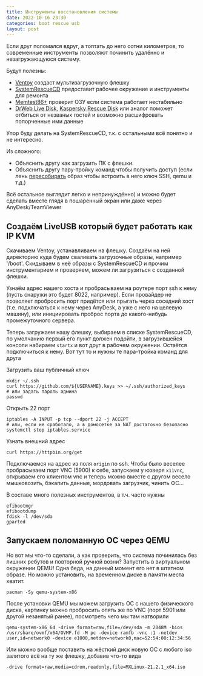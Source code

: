 ```yaml
---
title: Инструменты восстановления системы
date: 2022-10-16 23:30
categories: boot rescue usb
layout: post
---
```


Если друг поломался вдруг, а топтать до него сотни километров, то современные инструменты позволяют починить удалённо и незагружающуюся систему.

Будут полезны:
- [Ventoy](https://www.ventoy.net/en/index.html) создаст мультизагрузочную флешку
- [SystemRescueCD](https://www.system-rescue.org/Download/) предоставит рабочее окружение и инструменты для ремонта
- [Memtest86+](https://github.com/memtest86plus/memtest86plus) проверит ОЗУ если система работает нестабильно
- [DrWeb Live Disk](https://free.drweb.ru/aid_admin/), [Kaspersky Rescue Disk](https://www.kaspersky.com/downloads/free-rescue-disk) или аналог поможет отбиться от незваных гостей и возможно расшифровать попорченные ими данные

Упор буду делать на SystemRescueCD, т.к. с остальными всё понятно и не интересно.

Из сложного:
- Объяснить другу как загрузить ПК с флешки.
- Объяснить другу пару-тройку команд чтобы получить доступ (если лень [пересобирать](https://www.system-rescue.org/scripts/sysrescue-customize/) образ чтобы встроить в него ключ SSH, qemu и т.д.)

Всё остальное выглядит легко и непринуждённо) и можно будет сделать вместе глядя в пошаренный экран или даже через AnyDesk/TeamViewer

## Создаём LiveUSB который будет работать как IP KVM

Скачиваем Ventoy, устанавливаем на флешку. Создаём на ней директорию куда будем сваливать загрузочные образы, например '/boot'. Скидываем в неё образы с SystemRescueCD и прочим инструментарием и проверяем, можем ли загрузиться с созданной флешки.

Узнаём адрес нашего хоста и пробрасываем на роутере порт ssh к нему (пусть снаружи это будет 8022, например). Если провайдер не позволяет пробросить порт придётся или прыгать через соседний хост (т.е. подключаться к нему через AnyDesk, а уже с него на целевую машину), или инициировать проброс порта до какого-нибудь промежуточного сервера.

Теперь загружаем нашу флешку, выбираем в списке SystemRescueCD, по умолчанию первый его пункт должен подойти, в загрузившейся консоли набираем `startx` и вот друг в рабочем окружении. Остаётся подключиться к нему. Вот тут то и нужны те пара-тройка команд для друга

Загрузить ваш публичный ключ
```
mkdir ~/.ssh
curl https://github.com/${USERNAME}.keys >> ~/.ssh/authorized_keys
# или задать пароль админа
passwd
```

Открыть 22 порт
```
iptables -A INPUT -p tcp --dport 22 -j ACCEPT
# или, если не сработало, а в домосетке за NAT достаточно безопасно
systemctl stop iptables.service
```

Узнать внешний адрес
```shell
curl https://httpbin.org/get
```

Подключаемся на адрес из поля `origin` по ssh.
Чтобы было веселее пробрасываем порт VNC (5900) к себе, запускаем у юзверя `x11vnc`, открываем его клиентом vnc и теперь можно вместе с другом весело мышковозить, бэкапить данные, мордовать загрузчик, чинить ФС...

В составе много полезных инструментов, в т.ч. часто нужны
```shell
efibootmgr
efibootdump
fdisk -l /dev/sda
gparted
```

## Запускаем поломанную ОС через QEMU

Но вот мы что-то сделали, а как проверить, что система починилась без лишних ребутов и повторной ручной возни? Запустить в виртуальном окружении QEMU! Одна беда, на данный момент его нет в штатном образе. Но можно установить, на временном диске в памяти места хватит.

```shell
pacman -Sy qemu-system-x86
```

После установки QEMU мы можем загрузить ОС с нашего физического диска, картинку можно пробросить опять же по VNC (порт 5901 или другой незанятый ранее), посмотреть чего мы там натворили

```
qemu-system-x86_64 -drive format=raw,file=/dev/sda -m 2048M -bios /usr/share/ovmf/x64/OVMF.fd -M pc -device ramfb -vnc :1 -netdev user,id=network0 -device e1000,netdev=network0,mac=52:54:00:12:34:56
```

Или можно вообще поставить на жёсткий диск новую ОС с любого iso залитого всё на ту же флешку, добавив что-то вида
```
-drive format=raw,media=cdrom,readonly,file=MXLinux-21.2.1_x64.iso
```